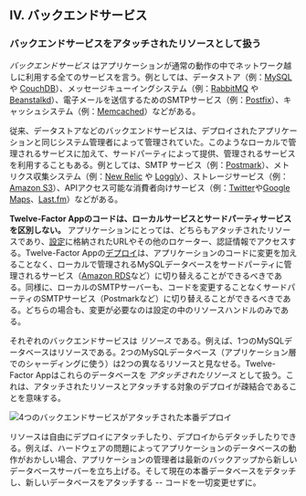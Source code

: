 ## IV. バックエンドサービス
### バックエンドサービスをアタッチされたリソースとして扱う

*バックエンドサービス* はアプリケーションが通常の動作の中でネットワーク越しに利用する全てのサービスを言う。例としては、データストア（例：[MySQL](http://dev.mysql.com/) や [CouchDB](http://couchdb.apache.org/)）、メッセージキューイングシステム（例：[RabbitMQ](http://www.rabbitmq.com/) や [Beanstalkd](http://kr.github.com/beanstalkd/)）、電子メールを送信するためのSMTPサービス（例：[Postfix](http://www.postfix.org/)）、キャッシュシステム（例：[Memcached](http://memcached.org/)）などがある。

従来、データストアなどのバックエンドサービスは、デプロイされたアプリケーションと同じシステム管理者によって管理されていた。このようなローカルで管理されるサービスに加えて、サードパーティによって提供、管理されるサービスを利用することもある。例としては、SMTP サービス（例：[Postmark](http://postmarkapp.com/)）、メトリクス収集システム（例：[New Relic](http://newrelic.com/) や [Loggly](http://www.loggly.com/)）、ストレージサービス（例：[Amazon S3](http://aws.amazon.com/s3/)）、APIアクセス可能な消費者向けサービス（例：[Twitter](http://dev.twitter.com/)や[Google Maps](http://code.google.com/apis/maps/index.html)、[Last.fm](http://www.last.fm/api)）などがある。

**Twelve-Factor Appのコードは、ローカルサービスとサードパーティサービスを区別しない。** アプリケーションにとっては、どちらもアタッチされたリソースであり、[設定](/config)に格納されたURLやその他のロケーター、認証情報でアクセスする。Twelve-Factor Appの[デプロイ](/codebase)は、アプリケーションのコードに変更を加えることなく、ローカルで管理されるMySQLデータベースをサードパーティに管理されるサービス（[Amazon RDS](http://aws.amazon.com/rds/)など）に切り替えることができるべきである。同様に、ローカルのSMTPサーバーも、コードを変更することなくサードパーティのSMTPサービス（Postmarkなど）に切り替えることができるべきである。どちらの場合も、変更が必要なのは設定の中のリソースハンドルのみである。

それぞれのバックエンドサービスは *リソース* である。例えば、1つのMySQLデータベースはリソースである。2つのMySQLデータベース（アプリケーション層でのシャーディングに使う）は2つの異なるリソースと見なせる。Twelve-Factor Appはこれらのデータベースを *アタッチされたリソース* として扱う。これは、アタッチされたリソースとアタッチする対象のデプロイが疎結合であることを意味する。

<img src="/images/attached-resources.png" class="full" alt="4つのバックエンドサービスがアタッチされた本番デプロイ" />

リソースは自由にデプロイにアタッチしたり、デプロイからデタッチしたりできる。例えば、ハードウェアの問題によってアプリケーションのデータベースの動作がおかしい場合、アプリケーションの管理者は最新のバックアップから新しいデータベースサーバーを立ち上げる。そして現在の本番データベースをデタッチし、新しいデータベースをアタッチする -- コードを一切変更せずに。

